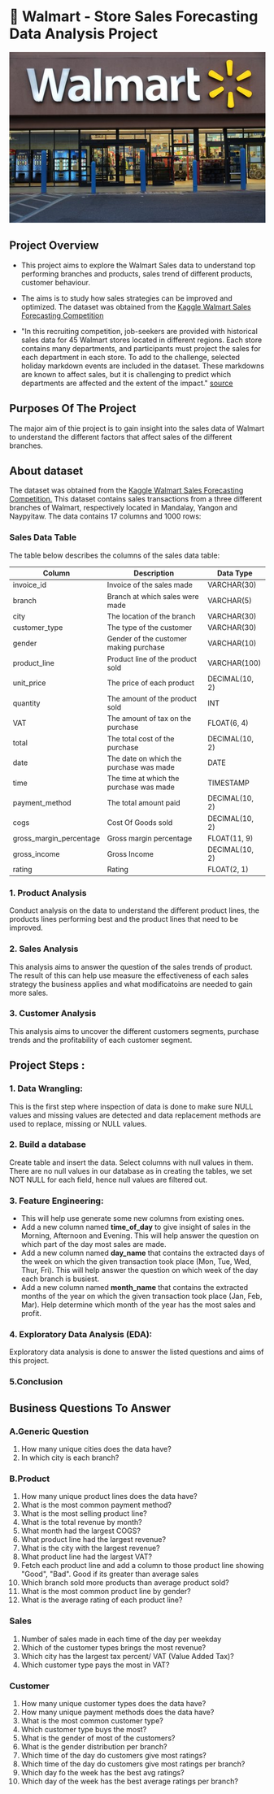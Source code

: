 
# 	:basket: Walmart - Store Sales Forecasting Data Analysis Project 
![walmart](https://github.com/HarshaliSonawane-128/Python-Projects/blob/main/Walmart%20-%20Store%20Sales%20Forecasting%20Data%20Analysis%20Project/walmart.jpg) 
## Project Overview 
 - This project aims to explore the Walmart Sales data to understand top performing branches and products, sales trend of  different products, customer behaviour. 
 - The aims is to study how sales strategies can be improved and optimized. The dataset was obtained from the [Kaggle Walmart Sales Forecasting Competition](https://www.kaggle.com/competitions/walmart-recruiting-store-sales-forecasting/overview) 

- "In this recruiting competition, job-seekers are provided with historical sales data for 45 Walmart stores located in different regions. Each store contains many departments, and participants must project the sales for each department in each store. To add to the challenge, selected holiday markdown events are included in the dataset. These markdowns are known to affect sales, but it is challenging to predict which departments are affected and the extent of the impact." [source](https://www.kaggle.com/competitions/walmart-recruiting-store-sales-forecasting/overview)

## Purposes Of The Project
The major aim of thie project is to gain insight into the sales data of Walmart to understand the different factors that affect sales of the different branches.

## About dataset 
The dataset was obtained from the [Kaggle Walmart Sales Forecasting Competition.](https://www.kaggle.com/competitions/walmart-recruiting-store-sales-forecasting/data) This dataset contains sales transactions from a three different branches of Walmart, respectively located in Mandalay, Yangon and Naypyitaw. The data contains 17 columns and 1000 rows:

### Sales Data Table

The table below describes the columns of the sales data table:

| Column                   | Description                               | Data Type        |
|--------------------------|-------------------------------------------|------------------|
| invoice_id               | Invoice of the sales made                 | VARCHAR(30)      |
| branch                   | Branch at which sales were made           | VARCHAR(5)       |
| city                     | The location of the branch                | VARCHAR(30)      |
| customer_type            | The type of the customer                   | VARCHAR(30)      |
| gender                   | Gender of the customer making purchase    | VARCHAR(10)      |
| product_line             | Product line of the product sold           | VARCHAR(100)     |
| unit_price               | The price of each product                  | DECIMAL(10, 2)   |
| quantity                 | The amount of the product sold             | INT              |
| VAT                      | The amount of tax on the purchase         | FLOAT(6, 4)      |
| total                    | The total cost of the purchase             | DECIMAL(10, 2)   |
| date                     | The date on which the purchase was made   | DATE             |
| time                     | The time at which the purchase was made   | TIMESTAMP        |
| payment_method           | The total amount paid                      | DECIMAL(10, 2)   |
| cogs                     | Cost Of Goods sold                         | DECIMAL(10, 2)   |
| gross_margin_percentage  | Gross margin percentage                    | FLOAT(11, 9)     |
| gross_income             | Gross Income                               | DECIMAL(10, 2)   |
| rating                   | Rating                                    | FLOAT(2, 1)      |

### 1. Product Analysis
Conduct analysis on the data to understand the different product lines, the products lines performing best and the product lines that need to be improved.

### 2. Sales Analysis
This analysis aims to answer the question of the sales trends of product. The result of this can help use measure the effectiveness of each sales strategy the business applies and what modificatoins are needed to gain more sales.

### 3. Customer Analysis
This analysis aims to uncover the different customers segments, purchase trends and the profitability of each customer segment.

## Project Steps : 

### 1. Data Wrangling: 
This is the first step where inspection of data is done to make sure NULL values and missing values are detected and data replacement methods are used to replace, missing or NULL values.
### 2. Build a database
Create table and insert the data.
Select columns with null values in them. There are no null values in our database as in creating the tables, we set NOT NULL for each field, hence null values are filtered out.
### 3. Feature Engineering:
- This will help use generate some new columns from    existing ones.
- Add a new column named **time_of_day** to give insight of sales in the Morning, Afternoon and Evening. This will help answer the question on which part of the day most sales are made.
- Add a new column named **day_name** that contains the extracted days of the week on which the given transaction took place (Mon, Tue, Wed, Thur, Fri). This will help answer the question on which week of the day each branch is busiest.
- Add a new column named **month_name**  that contains the extracted months of the year on which the given transaction took place (Jan, Feb, Mar). Help determine which month of the year has the most sales and profit.
### 4. Exploratory Data Analysis (EDA): 
Exploratory data analysis is done to answer the listed questions and aims of this project.

### 5.Conclusion

## Business Questions To Answer

### A.Generic Question
1. How many unique cities does the data have?
2. In which city is each branch?
### B.Product
1. How many unique product lines does the data have?
2. What is the most common payment method?
3. What is the most selling product line?
4. What is the total revenue by month?
5. What month had the largest COGS?
6. What product line had the largest revenue?
7. What is the city with the largest revenue?
8. What product line had the largest VAT?
9. Fetch each product line and add a column to those product line showing "Good", "Bad". Good if its greater than average sales
10. Which branch sold more products than average product sold?
11. What is the most common product line by gender?
12. What is the average rating of each product line?
### Sales
1. Number of sales made in each time of the day per weekday
2. Which of the customer types brings the most revenue?
3. Which city has the largest tax percent/ VAT (Value Added Tax)?
4. Which customer type pays the most in VAT?
### Customer
1. How many unique customer types does the data have?
2. How many unique payment methods does the data have?
3. What is the most common customer type?
4. Which customer type buys the most?
5. What is the gender of most of the customers?
6. What is the gender distribution per branch?
7. Which time of the day do customers give most ratings?
8. Which time of the day do customers give most ratings per branch?
9. Which day fo the week has the best avg ratings?
10. Which day of the week has the best average ratings per branch?
